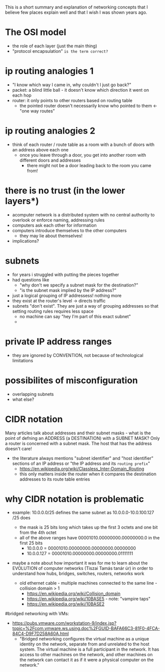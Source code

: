 This is a short summary and explanation of networking concepts that I believe
few places explain well and that I wish I was shown years ago.

# The OSI model
- the role of each layer (just the main thing)
- "protocol encapsulation" `is the term correct?`

# ip routing analogies 1
- "I know which way I came in, why couldn't I just go back?"
- packet: a blind little ball - it doesn't know which direction it went on each hop
- router: it only points to other routers based on routing table
    - the pointed router doesn't necessarily know who pointed to them <- "one way routes"

# ip routing analogies 2
- think of each router / route table as a room with a bunch of doors with an address above each one
    - once you leave through a door, you get into another room with different doors and addresses
        - there might not be a door leading back to the room you came from!

# there is no trust (in the lower layers*)
- acomputer network is a distributed system with no central authority to overlook or enforce naming, addressing rules
- computers ask each other for information
- computers introduce themselves to the other computers
    - they may lie about themselves!
- implications?

# subnets
- for years i struggled with putting the pieces together
- had questions like
    - "why don't we specify a subnet mask for the destination?"
    - "is the subnet mask implied by the IP address?"
- just a logical grouping of IP addressess! nothing more
- they exist at the router's level -> directs traffic
- subnets "don't exist". They are just a way of grouping addresses so that setting routing rules requires less space
    - no machine can say "hey I'm part of this exact subnet"
    - 

# private IP address ranges
- they are ignored by CONVENTION, not because of technological limitations

# possibilites of misconfiguration
- overlapping subnets
- what else?

# CIDR notation
Many articles talk about addresses and their subnet masks
    - what is the point of defning an ADDRESS (a DESTINATION) with a SUBNET MASK? Only a router is concerned with a subnet mask.
The host that has the address doesn't care!
- the literature always mentions "subnet identifier" and "host identifier" sections of an IP address
or "the IP address and its `routing prefix`"
    - https://en.wikipedia.org/wiki/Classless_Inter-Domain_Routing
    - this only matters inside the router when it compares the destination addresses to its route table entries

# why CIDR notation is problematic
- example: 10.0.0.0/25 defines the same subnet as 10.0.0.0-10.0.100.127 /25 does
    - the mask is 25 bits long which takes up the first 3 octets and one bit from the 4th octet
    - all of the above ranges have 00001010.00000000.00000000.0 in the first 25 bits
        - 10.0.0.0   = 00001010.00000000.00000000.00000000
        - 10.0.0.127 = 00001010.00000000.00000000.01111111

- maybe a note about how important it was for me to learn about the EVOLUTION of computer networks (Tiszai Tamás tanár úr)
in order to understand how hubs, bridges, switches, routers, networks work
    - old ethernet cable - multiple machines connected to the same line - collision domain > 1
        - https://en.wikipedia.org/wiki/Collision_domain
        - https://en.wikipedia.org/wiki/10BASE5 - note: "vampire taps"
        - https://en.wikipedia.org/wiki/10BASE2

#bridged networking with VMs:
- https://pubs.vmware.com/workstation-9/index.jsp?topic=%2Fcom.vmware.ws.using.doc%2FGUID-BAFA66C3-81F0-4FCA-84C4-D9F7D258A60A.html
    - "Bridged networking configures the virtual machine as a unique identity on the network, separate from and unrelated to the host system. The virtual machine is a full participant in the network. It has access to other machines on the network, and other machines on the network can contact it as if it were a physical computer on the network."
